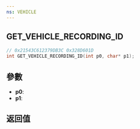 ```yaml
---
ns: VEHICLE
---
```

## GET_VEHICLE_RECORDING_ID

```c
// 0x21543C612379DB3C 0x328D601D
int GET_VEHICLE_RECORDING_ID(int p0, char* p1);
```


## 參數
* **p0**: 
* **p1**: 

## 返回值

